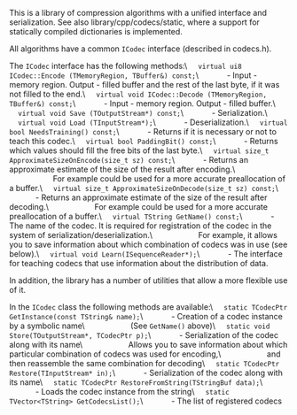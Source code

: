 This is a library of compression algorithms with a unified interface and serialization.
See also library/cpp/codecs/static, where a support for statically compiled dictionaries is implemented.

All algorithms have a common `ICodec` interface (described in codecs.h). 

The `ICodec` interface has the following methods:\ 
    `virtual ui8 ICodec::Encode (TMemoryRegion, TBuffer&) const;`\ 
            - Input - memory region. Output - filled buffer and the rest of the last byte, if it was not filled to the end.\ 
    `virtual void ICodec::Decode (TMemoryRegion, TBuffer&) const;`\ 
            - Input - memory region. Output - filled buffer.\ 
    `virtual void Save (TOutputStream*) const;`\ 
            - Serialization.\ 
    `virtual void Load (TInputStream*);`\ 
            - Deserialization.\ 
    `virtual bool NeedsTraining() const;`\ 
            - Returns if it is necessary or not to teach this codec.\ 
    `virtual bool PaddingBit() const;`\ 
            - Returns which values should fill the free bits of the last byte.\ 
    `virtual size_t ApproximateSizeOnEncode(size_t sz) const;`\ 
            - Returns an approximate estimate of the size of the result after encoding.\ 
                    For example could be used for a more accurate preallocation of a buffer.\ 
    `virtual size_t ApproximateSizeOnDecode(size_t sz) const;`\ 
            - Returns an approximate estimate of the size of the result after decoding.\ 
                    For example could be used for a more accurate preallocation of a buffer.\ 
    `virtual TString GetName() const;`\ 
            - The name of the codec. It is required for registration of the codec in the system of serialization/deserialization.\ 
                    For example, it allows you to save information about which combination of codecs was in use (see below).\ 
    `virtual void Learn(ISequenceReader*);`\ 
            - The interface for teaching codecs that use information about the distribution of data.

In addition, the library has a number of utilities that allow a more flexible use of it.

In the `ICodec` class the following methods are available:\ 
    `static TCodecPtr GetInstance(const TString& name);`\ 
            - Creation of a codec instance by a symbolic name\ 
                    (See `GetName()` above)\ 
    `static void Store(TOutputStream*, TCodecPtr p);`\ 
            - Serialization of the codec along with its name\ 
                    Allows you to save information about which particular combination of codecs was used for encoding,\ 
                    and then reassemble the same combination for decoding\ 
    `static TCodecPtr Restore(TInputStream* in);`\ 
            - Serialization of the codec along with its name\ 
    `static TCodecPtr RestoreFromString(TStringBuf data);`\ 
            - Loads the codec instance from the string\ 
    `static TVector<TString> GetCodecsList();`\ 
            - The list of registered codecs
